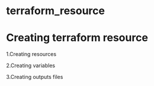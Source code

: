 # terraform_resource
<h1>Creating terraform resource</h1>

1.Creating resources

2.Creating variables

3.Creating outputs files